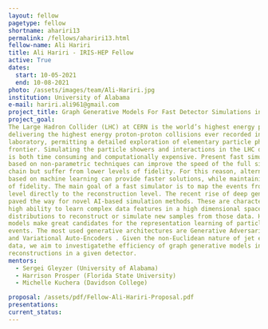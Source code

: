 ```yaml
---
layout: fellow
pagetype: fellow
shortname: ahariri13
permalink: /fellows/ahariri13.html
fellow-name: Ali Hariri
title: Ali Hariri - IRIS-HEP Fellow
active: True
dates:
  start: 10-05-2021
  end: 10-08-2021
photo: /assets/images/team/Ali-Hariri.jpg
institution: University of Alabama
e-mail: hariri.ali961@gmail.com
project_title: Graph Generative Models For Fast Detector Simulations in Particle Physics
project_goal: 
The Large Hadron Collider (LHC) at CERN is the world’s highest energy particle accelerator,
delivering the highest energy proton-proton collisions ever recorded in the
laboratory, permitting a detailed exploration of elementary particle physics at the energy
frontier. Simulating the particle showers and interactions in the LHC detectors
is both time consuming and computationally expensive. Present fast simulation approaches
based on non-parametric techniques can improve the speed of the full simulation
chain but suffer from lower levels of fidelity. For this reason, alternative methods
based on machine learning can provide faster solutions, while maintaining a high level
of fidelity. The main goal of a fast simulator is to map the events from the generation
level directly to the reconstruction level. The recent rise of deep generative models
paved the way for novel AI-based simulation methods. These are characterized by a
high ability to learn complex data features in a high dimensional space as probability
distributions to reconstruct or simulate new samples from those data. Hence, generative
models make great candidates for the representation learning of particle collision
events. The most used generative architectures are Generative Adversarial Networks
and Variational Auto-Encoders . Given the non-Euclidean nature of jet events
data, we aim to investigatethe efficiency of graph generative models in simulating event
reconstructions in a given detector.
mentors:
  - Sergei Gleyzer (University of Alabama)
  - Harrison Prosper (Florida State University)
  - Michelle Kuchera (Davidson College)

proposal: /assets/pdf/Fellow-Ali-Hariri-Proposal.pdf
presentations:
current_status: 
---
```


